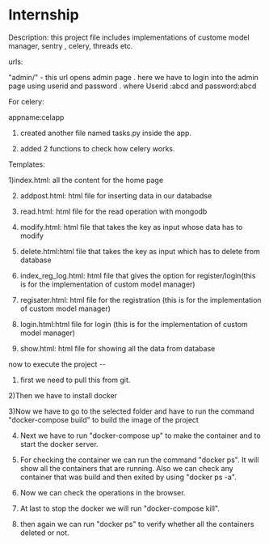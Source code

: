 # Internship

Description: this project file includes implementations of custome model manager, sentry , celery, threads etc.


urls:

"admin/" - this url opens admin page . here we have to login into the admin page using userid and password . where Userid :abcd and password:abcd


For celery:

appname:celapp

1) created another file named tasks.py inside the app.

2) added 2 functions to check how celery works.


Templates:

1)index.html: all the content for the home page

2) addpost.html: html file for inserting data in our databadse

3) read.html: html file for the read operation with mongodb

4) modify.html: html file that takes the key as input whose data has to modify

5) delete.html:html file that takes the key as input which has to delete from database

6) index_reg_log.html: html file that gives the option for register/login(this is for the implementation of custom model manager)

7) regisater.html: html file for the registration (this is for the implementation of custom model manager)

8) login.html:html file for login (this is for the implementation of custom model manager)

9) show.html: html file for showing all the data from database


now to execute the project --

1) first we need to pull this from git.

2)Then we have to install docker 

3)Now we have to go to the selected folder and have to run the command "docker-compose build" to build the image of the project 

4) Next we have to run "docker-compose up" to make the container and to start the docker server.

5) For checking the container we can run the command "docker ps". It will show all the containers that are running. 
   Also we can check any container that was build and then exited by using "docker ps -a".
   
6) Now we can check the operations in the browser. 

7) At last to stop the docker we will run "docker-compose kill".

8) then again we can run "docker ps" to verify whether all the containers deleted or not.

